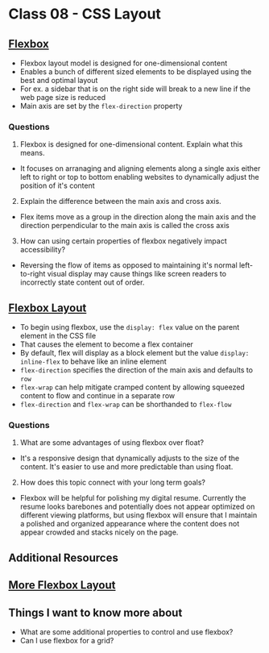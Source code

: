 # Class 08 - CSS Layout

## [Flexbox](https://web.dev/learn/css/flexbox/)
- Flexbox layout model is designed for one-dimensional content
- Enables a bunch of different sized elements to be displayed using the best and optimal layout
- For ex. a sidebar that is on the right side will break to a new line if the web page size is reduced
- Main axis are set by the ```flex-direction``` property

### Questions

1. Flexbox is designed for one-dimensional content. Explain what this means.
- It focuses on arranaging and aligning elements along a single axis either left to right or top to bottom enabling websites to dynamically adjust the position of it's content
2. Explain the difference between the main axis and cross axis.
- Flex items move as a group in the direction along the main axis and the direction perpendicular to the main axis is called the cross axis
3. How can using certain properties of flexbox negatively impact accessibility?
- Reversing the flow of items as opposed to maintaining it's normal left-to-right visual display may cause things like screen readers to incorrectly state content out of order.

## [Flexbox Layout](https://developer.mozilla.org/en-US/docs/Learn/CSS/CSS_layout/Flexbox)
- To begin using flexbox, use the ```display: flex``` value on the parent element in the CSS file
- That causes the element to become a flex container
- By default, flex will display as a block element but the value ```display: inline-flex``` to behave like an inline element
- ```flex-direction``` specifies the direction of the main axis and defaults to ```row```
- ```flex-wrap``` can help mitigate cramped content by allowing squeezed content to flow and continue in a separate row
- ```flex-direction``` and ```flex-wrap``` can be shorthanded to ```flex-flow```

### Questions
1. What are some advantages of using flexbox over float?
- It's a responsive design that dynamically adjusts to the size of the content. It's easier to use and more predictable than using float.
2. How does this topic connect with your long term goals?
- Flexbox will be helpful for polishing my digital resume. Currently the resume looks barebones and potentially does not appear optimized on different viewing platforms, but using flexbox will ensure that I maintain a polished and organized appearance where the content does not appear crowded and stacks nicely on the page.

## Additional Resources

## [More Flexbox Layout](https://web.dev/learn/css/layout/)

## Things I want to know more about
- What are some additional properties to control and use flexbox?
- Can I use flexbox for a grid?
